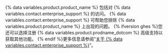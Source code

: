 {% data variables.product.product_name %} 包括对 {% data variables.contact.enterprise_support %} 的访问。 {% data variables.contact.enterprise_support %} 可帮助您排除 {% data variables.product.product_name %} 上出现的问题。 {% ifversion ghes %}您还可以选择注册 {% data variables.product.prodname_dotcom %} 高级支持以获取其他功能。 {% endif %}更多信息请参阅“[关于 {% data variables.contact.enterprise_support %}](/admin/enterprise-support/overview/about-github-enterprise-support)”。
